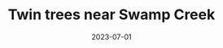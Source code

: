 ---
title: "Twin trees near Swamp Creek"
type: picture
date: 2023-07-01
picture: "/assets/camera-roll/2023/07/2023-07-01-twin-trees-near-swamp-creek/20230702_014918628_iOS.jpg"
thumbnail: "/assets/camera-roll/2023/07/2023-07-01-twin-trees-near-swamp-creek/20230702_014918628_iOS-thumbnail.jpg"
tags:
  - tree
  - Swamp Creek
  - Wallace Swamp Creek Park
---